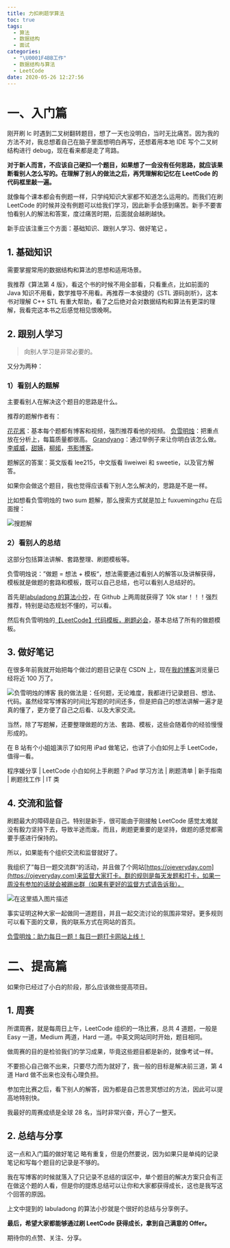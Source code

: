 ```yaml
---
title: 力扣刷题学算法
toc: true
tags:
  - 算法
  - 数据结构
  - 面试
categories:
  - "\U0001F4BB工作"
  - 数据结构与算法
  - LeetCode
date: 2020-05-26 12:27:56
---
```


一、入门篇
=====

刚开刷 lc 时遇到二叉树翻转题目，想了一天也没明白，当时无比痛苦。因为我的方法不对，我总想着自己在脑子里面想明白再写，还想着用本地 IDE 写个二叉树结构进行 debug，现在看来都是走了弯路。

**对于新人而言，不应该自己硬扣一个题目，如果想了一会没有任何思路，就应该果断看别人怎么写的。在理解了别人的做法之后，再凭理解和记忆在 LeetCode 的代码框里敲一遍。**

就像每个课本都会有例题一样，只学纯知识大家都不知道怎么运用的。而我们在刷 LeetCode 的时候并没有例题可以给我们学习，因此新手会感到痛苦。新手不要害怕看别人的解法和答案，度过痛苦时期，后面就会越刷越快。

新手应该注重三个方面：基础知识、跟别人学习、做好笔记 。

1\. 基础知识
--------

需要掌握常用的数据结构和算法的思想和适用场景。

我推荐《算法第 4 版》，看这个书的时候不用全部看，只看重点，比如前面的 Java 知识不用看，数学推导不用看。再推荐一本侯捷的《STL 源码剖析》，这本书对理解 C++ STL 有重大帮助，看了之后绝对会对数据结构和算法有更深的理解，我看完这本书之后感觉相见恨晚啊。

2\. 跟别人学习
---------

> 向别人学习是非常必要的。

又分为两种：

### 1）看别人的题解

主要看别人在解决这个题目的思路是什么。

推荐的题解作者有：

[花花酱](https://zxi.mytechroad.com/blog/)：基本每个题都有博客和视频，强烈推荐看他的视频。
[负雪明烛](https://blog.csdn.net/fuxuemingzhu)：把重点放在分析上，每篇质量都很高。
[Grandyang](https://www.cnblogs.com/grandyang/)：通过举例子来让你明白该怎么做。
[李威威](https://liweiwei1419.gitee.io/leetcode-algo/)，[甜姨](https://zhuanlan.zhihu.com/c_1224355183452614656)，[柳婼](https://www.liuchuo.net/)，[书影博客](http://bookshadow.com/leetcode/)。

题解区的答案：英文版看 lee215，中文版看 liweiwei 和 sweetie，以及官方解答。

如果你会做这个题目，我也觉得应该看下别人怎么解决的，思路是不是一样。

比如想看负雪明烛的 two sum 题解，那么搜索方式就是加上 fuxuemingzhu 在后面搜：

![搜题解](https://imgconvert.csdnimg.cn/aHR0cHM6Ly9waWM0LnpoaW1nLmNvbS84MC92Mi1jMDJlMzQ1OGI2NzY2Zjk2YWE0MWViMzdlNGQ5YzNkOV8xNDQwdy5qcGc?x-oss-process=image/format,png)

### 2）看别人的总结

这部分包括算法讲解、套路整理、刷题模板等。

负雪明烛说：”做题 = 想法 + 模板“，想法需要通过看别人的解答以及讲解获得，模板就是做题的套路和模板，既可以自己总结，也可以看别人总结好的。

首先是[labuladong 的算法小抄](https://labuladong.gitbook.io/algo/)，在 Github 上两周就获得了 10k star！！！强烈推荐，特别是动态规划不懂的，可以看。

然后有负雪明烛的[【LeetCode】代码模板，刷题必会](https://blog.csdn.net/fuxuemingzhu/article/details/101900729)，基本总结了所有的做题模板。

3\. 做好笔记
--------

在很多年前我就开始把每个做过的题目记录在 CSDN 上，现在[我的博客](https://blog.csdn.net/fuxuemingzhu)浏览量已经将近 100 万了。

![负雪明烛的博客](https://imgconvert.csdnimg.cn/aHR0cHM6Ly9waWMzLnpoaW1nLmNvbS84MC92Mi0xZjhjMzgyNmIzMzFhM2IzOWM1MWE3OGM0NjY4ZmU4NV8xNDQwdy5qcGc?x-oss-process=image/format,png)
我的做法是：任何题，无论难度，我都进行记录题目、想法、代码。虽然经常写博客的时间比写题的时间还多，但是把自己的想法讲解一遍才是真的懂了，更方便了自己之后看、以及大家交流。

当然，除了写题解，还要整理做题的方法、套路、模板，这些会随着你的经验慢慢形成的。

在 B 站有个小姐姐演示了如何用 iPad 做笔记，也讲了小白如何上手 LeetCode，值得一看。

程序媛分享 | LeetCode 小白如何上手刷题？iPad 学习方法 | 刷题清单 | 新手指南 | 刷题找工作 | IT 类

4\. 交流和监督
---------

刷题最大的障碍是自己。特别是新手，很可能由于刚接触 LeetCode 感觉太难就没有毅力坚持下去，导致半途而废。而且，刷题更重要的是坚持，做题的感觉都需要手感进行保持的。

所以，如果能有个组织交流和监督就好了。

我组织了”每日一题交流群“的活动，并且做了个网站[https://ojeveryday.com](https://ojeveryday.com)来监督大家打卡。群的规则是每天发题和打卡，如果一周没有参加的话就会被踢出群（如果有更好的监督方式请告诉我）。

![在这里插入图片描述](https://imgconvert.csdnimg.cn/aHR0cHM6Ly9waWMzLnpoaW1nLmNvbS84MC92Mi0yMjIzOTUzZTUxYzkzMjJiZjY0ZDM2MTk1ZDFjY2JjMV8xNDQwdy5qcGc?x-oss-process=image/format,png)

事实证明这种大家一起做同一道题目，并且一起交流讨论的氛围非常好。更多规则可以看下面的文章，我的联系方式在网站的首页。

[负雪明烛：助力每日一题！每日一题打卡网站上线！](https://zhuanlan.zhihu.com/p/120245953)

二、提高篇
=====

如果你已经过了小白的阶段，那么应该做些提高项目。

1\. 周赛
------

所谓周赛，就是每周日上午，LeetCode 组织的一场比赛，总共 4 道题，一般是 Easy 一道，Medium 两道，Hard 一道。中英文网站同时开始，题目相同。

做周赛的目的是检验我们的学习成果，毕竟这些题目都是新的，就像考试一样。

不要担心自己做不出来，只要尽力而为就好了，我一般的目标是解决前三道，第 4 道 Hard 做不出来也没有心理负担。

参加完比赛之后，看下别人的解答，因为都是自己苦思冥想过的方法，因此可以提高地特别快。

我最好的周赛成绩是全球 28 名，当时非常兴奋，开心了一整天。

2\. 总结与分享
---------

这一点和入门篇的做好笔记 略有重复，但是仍然要说，因为如果只是单纯的记录笔记和写每个题目的记录是不够的。

我在写博客的时候就落入了只记录不总结的误区中，单个题目的解决方案只会有正在做这个题的人看，但是你的提炼总结可以让你和大家都获得成长，这也是我写这个回答的原因。

上文中提到的 labuladong 的算法小抄就是个很好的总结与分享例子。

**最后，希望大家都能够通过刷 LeetCode 获得成长，拿到自己满意的 Offer。**

期待你的点赞、关注、分享。
